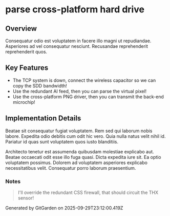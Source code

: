 # parse cross-platform hard drive

## Overview
Consequatur odio est voluptatem in facere illo magni ut repudiandae. Asperiores ad vel consequatur nesciunt. Recusandae reprehenderit reprehenderit quos.

## Key Features
- The TCP system is down, connect the wireless capacitor so we can copy the SDD bandwidth!
- Use the redundant AI feed, then you can parse the virtual pixel!
- Use the cross-platform PNG driver, then you can transmit the back-end microchip!

## Implementation Details
Beatae sit consequatur fugiat voluptatem. Rem sed qui laborum nobis labore. Expedita odio debitis cum odit hic vero. Quia nulla natus velit nihil id. Pariatur id quas sunt voluptatem quos iusto blanditiis.
 Architecto tenetur est assumenda quibusdam molestiae explicabo aut. Beatae occaecati odit esse illo fuga quasi. Dicta expedita iure sit. Ea optio voluptatem possimus. Dolorem ad voluptatem asperiores explicabo necessitatibus velit. Consequatur porro laborum praesentium.

### Notes
> I'll override the redundant CSS firewall, that should circuit the THX sensor!

Generated by GitGarden on 2025-09-29T23:12:00.419Z